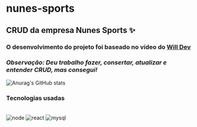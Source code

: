# nunes-sports
## CRUD da empresa Nunes Sports ✨
### O desenvolvimento do projeto foi baseado no vídeo do [Will Dev](https://www.youtube.com/watch?v=voXTVTW73E8&t=1587s) 
### <i> Observação: Deu trabalho fazer, consertar, atualizar e entender CRUD, mas consegui! </i>

![Anurag's GitHub stats](https://github-readme-stats.vercel.app/api?username=kellycrixtina&show_icons=true&theme=tokyonight)

### <strong> Tecnologias usadas </strong>

<div style="display: inline_block"> </br>
    <img align="center" alt="node" src="[https://img.shields.io/badge/node-E34F26?style=for-the-badge&logo=node&logoColor=green](https://img.shields.io/badge/node.js-6DA55F?style=for-the-badge&logo=node.js&logoColor=white)"/>
    <img align="center" alt="react" src="[https://img.shields.io/badge/react-1572B6?style=for-the-badge&logo=react&logoColor=cian](https://img.shields.io/badge/react-%2320232a.svg?style=for-the-badge&logo=react&logoColor=%2361DAFB)"/>
    <img align="center" alt="mysql" src="https://img.shields.io/badge/mysql-323330?style=for-the-badge&logo=mysql&logoColor=F7DF1E](https://img.shields.io/badge/mysql-4479A1.svg?style=for-the-badge&logo=mysql&logoColor=white"/>
</div> </br>
